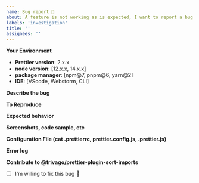 ```yaml
---
name: Bug report 🐛
about: A feature is not working as is expected, I want to report a bug
labels: 'investigation'
title: ''
assignees: ''
---
```


<!-- PLEASE READ THIS:
 - If you are not sure is a bug, OPEN a DISCUSSION, if is a legitimate bug, is easy to create a bug from a discussion.
 - Empty reports won't be considered and eventually be closed by a bot.
 - Include debugging notes will help to fix it faster.
 - If you remove this template, ticket will be closed immediately.
 - No English perfect is required, use public translators if is need it, we will do our best to help you.
 - Extra bonus: The most complete this report is delivered, the faster you will get a response.
 - Extra bonus: include screenshots, logs (remove sensitive data).
 - If you are willing to fix it, there is a checkbox at the bottom.
-->

**Your Environment**

- **Prettier version**: 2.x.x
- **node version**: [12.x.x, 14.x.x]
- **package manager**: [npm@7, pnpm@6, yarn@2]
- **IDE**: [VScode, Webstorm, CLI]

**Describe the bug**

<!-- A clear and concise description of what the bug is. -->

**To Reproduce**

<!-- IMPORTANT:
 - How to reproduce the issue
 - Steps to reproduce the issue

Be aware, the lack of reproducible steps the issue might cause your ticket to be closed.
-->

**Expected behavior**

<!-- A clear and concise description of what you expected to happen. -->

**Screenshots, code sample, etc**

<!-- If applicable, add screenshots to help explain your problem.  -->

**Configuration File (cat .prettierrc, prettier.config.js, .prettier.js)**

<!-- Please be careful do not leak any sensitive information, remove tokens -->

**Error log**

<!-- A clear and concise description. -->

**Contribute to @trivago/prettier-plugin-sort-imports**

- [ ] I'm willing to fix this bug 🥇

<!--

IMPORTANT: please do not attach external files, all content should be visible from any device.
-->
